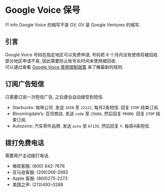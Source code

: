 # Google Voice 保号

!!! info
    Google Voice 的缩写不是 GV, GV 是 Google Ventures 的缩写.  

## 引言

Google Voice 号码在指定地区可以免费申请, 号码若 6 个月内没有使用将被回收. 部分地区申请不易, 因此需要防止账号长时间未使用被回收.  
可以通过查看 [Google Voice 使用限制政策](https://www.google.com/googlevoice/program-policies.html) 来了解最新的规则.  

## 订阅广告短信

只需要订阅一次短信广告, 之后便会自动接受到短信.  

- Starbucks: 咖啡公司. 发送 `JOIN` 至 `22122`, 每月2条短信. 回复 `STOP` 结束订阅.
- Bloomingdale’s: 百货商店. 发送 `code` 至 `25666`, 然后回复 `PROMO`. 回复 `STOP` 结束订阅.
- Autozone: 汽车零件品牌. 发送 `auto` 至 `67135`, 然后回复 `Y`. 每周4条短信.

## 拨打免费电话

需要用户主动拨打电话.  

- 微软客服: (800) 642-7676
- 亚马逊客服: (206)266-2992
- Apple 客服: (800)275-2273
- 美国之声: (213)493-0288
